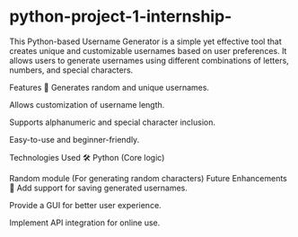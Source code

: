 # python-project-1-internship-
This Python-based Username Generator is a simple yet effective tool that creates unique and customizable usernames based on user preferences. It allows users to generate usernames using different combinations of letters, numbers, and special characters.

Features 🚀
Generates random and unique usernames.

Allows customization of username length.

Supports alphanumeric and special character inclusion.

Easy-to-use and beginner-friendly.

Technologies Used 🛠️
Python (Core logic)

Random module (For generating random characters)
Future Enhancements 🌟
Add support for saving generated usernames.

Provide a GUI for better user experience.

Implement API integration for online use.


